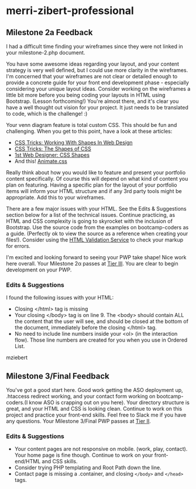 # merri-zibert-professional

## Milestone 2a Feedback
I had a difficult time finding your wireframes since they were not linked in your milestone-2.php document.

You have some awesome ideas regarding your layout, and your content strategy is very well defined, but I could use more clarity in the wireframes. I'm concerned that your wireframes are not clear or detailed enough to provide a concrete guide for your front end development phase - especially considering your unique layout ideas. Consider working on the wireframes a little bit more before you being coding your layouts in HTML using Bootstrap. (Lesson forthcoming!) You're almost there, and it's clear you have a well thought out vision for your project. It just needs to be translated to code, which is the challenge! :)

Your venn diagram feature is total custom CSS. This should be fun and challenging. When you get to this point, have a look at these articles:

- [CSS Tricks: Working With Shapes In Web Design](https://css-tricks.com/working-with-shapes-in-web-design/)
- [CSS Tricks: The Shapes of CSS](https://css-tricks.com/examples/ShapesOfCSS/)
- [1st Web Designer: CSS Shapes](http://1stwebdesigner.com/css-shapes/)
- And this! [Animate.css](https://daneden.github.io/animate.css/)

Really think about how you would like to feature and present your portfolio content specifically. Of course this will depend on what kind of content you plan on featuring. Having a specific plan for the layout of your portfolio items  will inform your HTML structure and if any 3rd party tools might be appropriate. Add this to your wireframes.

There are a few major issues with your HTML. See the Edits &amp; Suggestions section below for a list of the technical issues. Continue practicing, as HTML and CSS complexity is going to skyrocket with the inclusion of Bootstrap. Use the source code from the examples on bootcamp-coders as a guide. (Perfectly ok to view the source as a reference when creating your files!). Consider using the [HTML Validation Service](https://validator.w3.org/) to check your markup for errors.

I'm excited and looking forward to seeing your PWP take shape! Nice work here overall. Your Milestone 2&alpha; passes at [Tier III](https://bootcamp-coders.cnm.edu/projects/personal/rubric/). You are clear to begin development on your PWP.

### Edits &amp; Suggestions
I found the following issues with your HTML:
- Closing &lt;/html&gt; tag is missing
- Your closing &lt;/body&gt; tag is on line 9. The &lt;body&gt; should contain ALL the content that the user will see, and should be closed at the bottom of the document, immediately before the closing &lt;/html&gt; tag.
- No need to include line numbers inside your &lt;ol&gt; (in the interaction flow). Those line numbers are created for you when you use in Ordered List.

mziebert
## Milestone 3/Final Feedback
You've got a good start here. Good work getting the ASO deployment up, .htaccess redirect working, and your contact form working on bootcamp-coders.(I know ASO is crapping out on you here). Your directory structure is great, and your HTML and CSS is looking clean. Continue to work on this project and practice your front-end skills. Feel free to Slack me if you have any questions. Your Milestone 3/Final PWP passes at [Tier II](https://bootcamp-coders.cnm.edu/projects/personal/rubric/).

### Edits &amp; Suggestions
- Your content pages are not responsive on mobile. (work, play, contact). Your home page is fine though. Continue to work on your front-end/HTML and CSS skills.
- Consider trying PHP templating and Root Path down the line.
- Contact page is missing a .container, and closing `</body>` and `</head>` tags.
